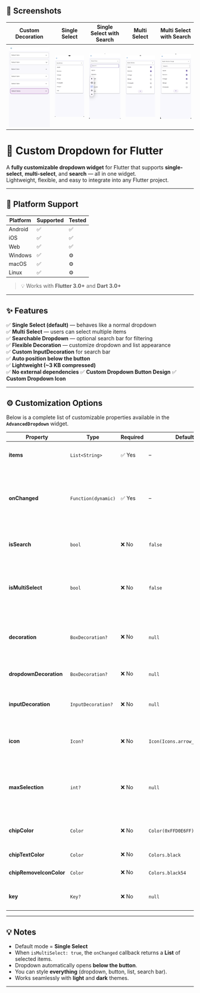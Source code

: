 ## 📸 Screenshots

| Custom Decoration                                       | Single Select                                   | Single Select with Search                                          | Multi Select                                  | Multi Select with Search                                         |
|---------------------------------------------------------|-------------------------------------------------|--------------------------------------------------------------------|-----------------------------------------------|------------------------------------------------------------------|
| ![Custom Decoration](screenshots/custom_decoration.png) | ![Single Select](screenshots/single_select.png) | ![Single Select with Search](screenshots/single_select_search.png) | ![Multi Select](screenshots/multi_select.png) | ![Multi Select with Search](screenshots/multi_select_search.png) |


# 🧩 Custom Dropdown for Flutter

A **fully customizable dropdown widget** for Flutter that supports **single-select**, **multi-select**, and **search** — all in one widget.  
Lightweight, flexible, and easy to integrate into any Flutter project.

---

## 📱 Platform Support

| Platform | Supported | Tested |
|-----------|------------|---------|
| Android | ✅ | ✅ |
| iOS | ✅ | ✅ |
| Web | ✅ | ✅ |
| Windows | ✅ | ⚙️ |
| macOS | ✅ | ⚙️ |
| Linux | ✅ | ⚙️ |

> 💡 Works with **Flutter 3.0+** and **Dart 3.0+**

---

## ✨ Features

✅ **Single Select (default)** — behaves like a normal dropdown  
✅ **Multi Select** — users can select multiple items  
✅ **Searchable Dropdown** — optional search bar for filtering  
✅ **Flexible Decoration** — customize dropdown and list appearance  
✅ **Custom InputDecoration** for search bar  
✅ **Auto position below the button**  
✅ **Lightweight (~3 KB compressed)**  
✅ **No external dependencies**
✅ **Custom Dropdown Button Design**
✅ **Custom Dropdown Icon**

---

## ⚙️ Customization Options

Below is a complete list of customizable properties available in the **`AdvancedDropdown`** widget.

| Property                | Type                | Required | Default                       | Description                                                                                          |
|-------------------------|---------------------|----------|-------------------------------|------------------------------------------------------------------------------------------------------|
| **items**               | `List<String>`      | ✅ Yes    | –                             | The list of items to display in the dropdown.                                                        |
| **onChanged**           | `Function(dynamic)` | ✅ Yes    | –                             | Callback triggered when an item is selected. Returns a value (single select) or list (multi select). |
| **isSearch**            | `bool`              | ❌ No     | `false`                       | Enables a search bar for filtering dropdown items.                                                   |
| **isMultiSelect**       | `bool`              | ❌ No     | `false`                       | Enables multiple selection with checkboxes and removable chips.                                      |
| **decoration**          | `BoxDecoration?`    | ❌ No     | `null`                        | Customizes the main dropdown button (border, color, shape, etc.).                                    |
| **dropdownDecoration**  | `BoxDecoration?`    | ❌ No     | `null`                        | Styles the dropdown popup list container.                                                            |
| **inputDecoration**     | `InputDecoration?`  | ❌ No     | `null`                        | Customizes the search field’s look and behavior.                                                     |
| **icon**                | `Icon?`             | ❌ No     | `Icon(Icons.arrow_drop_down)` | The dropdown icon displayed beside the button.                                                       |
| **maxSelection**        | `int?`              | ❌ No     | `null`                        | Limits the number of selections in multi-select mode. Shows a SnackBar when exceeded.                |
| **chipColor**           | `Color`             | ❌ No     | `Color(0xFFD0E6FF)`           | Background color of selected chips (multi-select).                                                   |
| **chipTextColor**       | `Color`             | ❌ No     | `Colors.black`                | Text color inside chips.                                                                             |
| **chipRemoveIconColor** | `Color`             | ❌ No     | `Colors.black54`              | Color of the remove (×) icon in chips.                                                               |
| **key**                 | `Key?`              | ❌ No     | `null`                        | Widget key used for testing or identification.                                                       |

---

## 💡 Notes

- Default mode = **Single Select**
- When `isMultiSelect: true`, the `onChanged` callback returns a **List** of selected items.
- Dropdown automatically opens **below the button**.
- You can style **everything** (dropdown, button, list, search bar).
- Works seamlessly with **light** and **dark** themes.

---